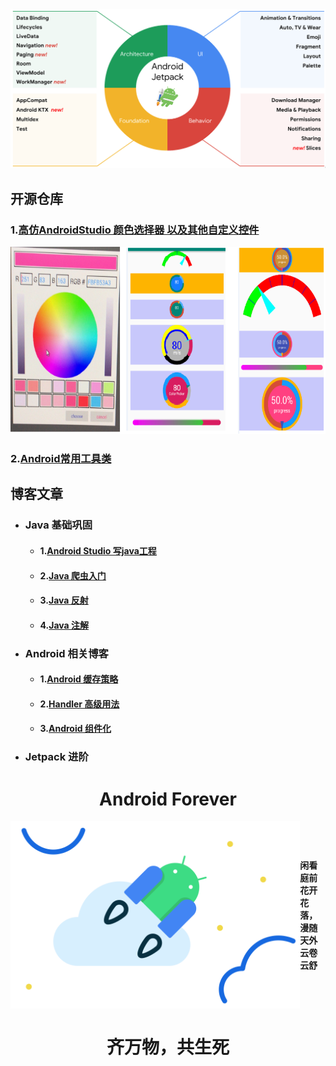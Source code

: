 

<img src=".\file\jetpack_donut.png"/>


## 开源仓库 

### 1.[高仿AndroidStudio 颜色选择器 以及其他自定义控件](https://github.com/zhanpple/colorPicker)



<img src=".\file\color_picker.png" height = "300"/>




###  2.[Android常用工具类](https://github.com/zhanpple/utils)




## 博客文章

- ### Java 基础巩固
  - #### 1.[Android Studio 写java工程](https://juejin.im/post/6844904045274988551)

  - #### 2.[Java 爬虫入门](https://juejin.im/post/6844904104406286350)

  - #### 3.[Java 反射](https://juejin.im/user/483440848288045)

  - #### 4.[Java 注解 ](https://juejin.im/post/6868557848591204360)

- ### Android 相关博客
  - #### 1.[Android 缓存策略](https://juejin.im/post/6844904087146725383)
  - #### 2.[Handler 高级用法](https://juejin.im/post/6872185027267035144)
  - #### 3.[Android 组件化](https://juejin.im/post/6874402605964427272)
- ###  Jetpack 进阶










# <center>Android Forever </center>

 <div style="height:300px;align-items: center;display: flex;"><img src=".\file\hero.svg" style="height:300px;float:left"/><H4 style="float:left;margin:auto">闲看庭前花开花落，漫随天外云卷云舒</H4></div>

# <center> 齐万物，共生死 </center>

